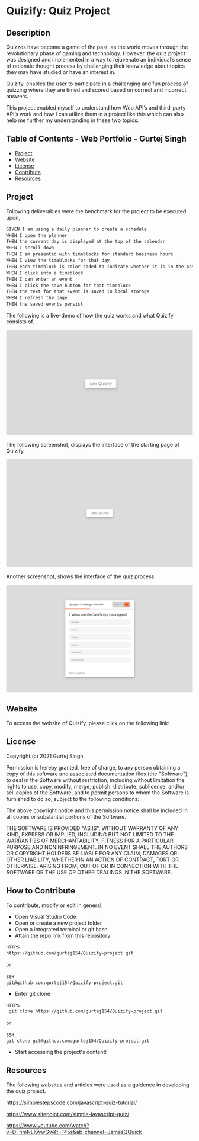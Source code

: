 # Quizify: Quiz Project
## Description 

Quizzes have become a game of the past, as the world moves through the revolutionary phase of gaming and technology. However, the quiz project was designed and implemented in a way to rejuvenate an individual’s sense of rationale thought process by challenging their knowledge about topics they may have studied or have an interest in. 

Quizify, enables the user to participate in a challenging and fun process of quizzing where they are timed and scored based on correct and incorrect answers. 

This project enabled myself to understand how Web API’s and third-party API’s work and how I can utilize them in a project like this which can also help me further my understanding in these two topics. 


 
## Table of Contents - Web Portfolio - Gurtej Singh

- [Project](#Project)
- [Website](#Website)
- [License](#license)
- [Contribute](#contribute)
- [Resources](#Resources)

## Project

Following deliverables were the benchmark for the project to be executed upon, 

```md
GIVEN I am using a daily planner to create a schedule
WHEN I open the planner
THEN the current day is displayed at the top of the calendar
WHEN I scroll down
THEN I am presented with timeblocks for standard business hours
WHEN I view the timeblocks for that day
THEN each timeblock is color coded to indicate whether it is in the past, present, or future
WHEN I click into a timeblock
THEN I can enter an event
WHEN I click the save button for that timeblock
THEN the text for that event is saved in local storage
WHEN I refresh the page
THEN the saved events persist
```

The following is a live-demo of how the quiz works and what Quizify consists of.

![Quizify](./Quizify.gif)

The following screenshot, displays the interface of the starting page of Quizify.

![Lets Quizify](./Lets-Quizify.png)

Another screenshot, shows the interface of the quiz process. 

![Quizify](./Quiz.png)

## Website

To access the website of Quizify, please click on the following link: 


## License

Copyright (c) 2021 Gurtej Singh

Permission is hereby granted, free of charge, to any person obtaining a copy of this software and associated documentation files (the "Software"), to deal in the Software without restriction, including without limitation the rights to use, copy, modify, merge, publish, distribute, sublicense, and/or sell copies of the Software, and to permit persons to whom the Software is furnished to do so, subject to the following conditions:

The above copyright notice and this permission notice shall be included in all copies or substantial portions of the Software.

THE SOFTWARE IS PROVIDED "AS IS", WITHOUT WARRANTY OF ANY KIND, EXPRESS OR IMPLIED, INCLUDING BUT NOT LIMITED TO THE WARRANTIES OF MERCHANTABILITY, FITNESS FOR A PARTICULAR PURPOSE AND NONINFRINGEMENT. IN NO EVENT SHALL THE AUTHORS OR COPYRIGHT HOLDERS BE LIABLE FOR ANY CLAIM, DAMAGES OR OTHER LIABILITY, WHETHER IN AN ACTION OF CONTRACT, TORT OR OTHERWISE, ARISING FROM, OUT OF OR IN CONNECTION WITH THE SOFTWARE OR THE USE OR OTHER DEALINGS IN THE SOFTWARE.

## How to Contribute

To contribute, modify or edit in general; 
- Open Visual Studio Code
- Open or create a new project folder 
- Open a integrated terminal or git bash 
- Attain the repo link from this repository


```
HTTPS
https://github.com/gurtej154/Quizify-project.git

or

SSH
git@github.com:gurtej154/Quizify-project.git
```
- Enter git clone 
```
HTTPS
 git clone https://github.com/gurtej154/Quizify-project.git

or

SSH
git clone git@github.com:gurtej154/Quizify-project.git
```
- Start accessing the project's content!

## Resources 

The following websites and articles were used as a guidence in developing the quiz project. 

https://simplestepscode.com/javascript-quiz-tutorial/

https://www.sitepoint.com/simple-javascript-quiz/

https://www.youtube.com/watch?v=DFhmNLKwwGw&t=145s&ab_channel=JamesQQuick




